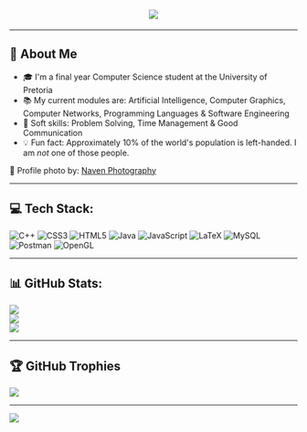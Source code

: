 <h1 align="center">
  <img src="https://readme-typing-svg.herokuapp.com?font=Righteous&size=35&color=568b22&center=true&vCenter=true&width=500&height=70&duration=4000&lines=Hi+There!+👋;+I'm+Driya;" />
</h1>

---
## 🔭 About Me
- 🎓 I'm a final year Computer Science student at the University of Pretoria
- 📚 My current modules are: Artificial Intelligence, Computer Graphics, Computer Networks, Programming Languages & Software Engineering
- 🤝 Soft skills: Problem Solving, Time Management & Good Communication
- 💡 Fun fact: Approximately 10% of the world's population is left-handed.  I am *not* one of those people.

📸 Profile photo by: [Naven Photography](https://naven-photography.webnode.co.uk/)

---
## 💻 Tech Stack:
![C++](https://img.shields.io/badge/c++-%2300599C.svg?style=flat&logo=c%2B%2B&logoColor=white) ![CSS3](https://img.shields.io/badge/css3-%231572B6.svg?style=flat&logo=css3&logoColor=white) ![HTML5](https://img.shields.io/badge/html5-%23E34F26.svg?style=flat&logo=html5&logoColor=white) ![Java](https://img.shields.io/badge/java-%23ED8B00.svg?style=flat&logo=openjdk&logoColor=white) ![JavaScript](https://img.shields.io/badge/javascript-%23323330.svg?style=flat&logo=javascript&logoColor=%23F7DF1E) ![LaTeX](https://img.shields.io/badge/latex-%23008080.svg?style=flat&logo=latex&logoColor=white) ![MySQL](https://img.shields.io/badge/mysql-4479A1.svg?style=flat&logo=mysql&logoColor=white) ![Postman](https://img.shields.io/badge/Postman-FF6C37?style=flat&logo=postman&logoColor=white) ![OpenGL](https://img.shields.io/badge/OpenGL-white?logo=OpenGL&style=flat)

---
## 📊 GitHub Stats:
![](https://github-readme-stats.vercel.app/api?username=u23535793&theme=shadow_green&hide_border=true&include_all_commits=true&count_private=true)<br/>
![](https://nirzak-streak-stats.vercel.app/?user=u23535793&theme=shadow_green&hide_border=true)<br/>
![](https://github-readme-stats.vercel.app/api/top-langs/?username=u23535793&theme=shadow_green&hide_border=true&include_all_commits=true&count_private=true&layout=compact)

---
## 🏆 GitHub Trophies
![](https://github-profile-trophy.vercel.app/?username=u23535793&theme=tokyonight&no-frame=true&no-bg=true&margin-w=4)

---
[![](https://visitcount.itsvg.in/api?id=u23535793&icon=0&color=3)](https://visitcount.itsvg.in)

<!-- Proudly created with GPRM ( https://gprm.itsvg.in ) -->
